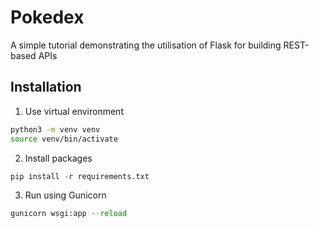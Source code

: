# Pokedex
A simple tutorial demonstrating the utilisation of Flask for building REST-based APIs


## Installation
1. Use virtual environment
```bash
python3 -m venv venv
source venv/bin/activate
```

2. Install packages
```python
pip install -r requirements.txt
```

3. Run using Gunicorn
```python
gunicorn wsgi:app --reload
```
